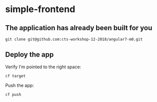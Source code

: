 # simple-frontend

## The application has already been built for you

```
git clone git@github.com:cts-workshop-12-2018/angular7-m0.git
```

## Deploy the app

Verify I'm pointed to the right space:
```
cf target
```

Push the app:
```
cf push
```